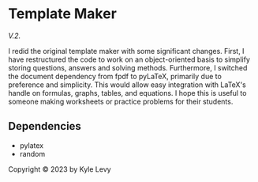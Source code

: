 # Template Maker
_V.2._

I redid the original template maker with some significant changes. First, I have restructured the code to work on an object-oriented basis to simplify storing questions, answers and solving methods. Furthermore, I switched the document dependency from fpdf to pyLaTeX, primarily due to preference and simplicity. This would allow easy integration with LaTeX's handle on formulas, graphs, tables, and equations. I hope this is useful to someone making worksheets or practice problems for their students.

## Dependencies
* pylatex
* random

Copyright © 2023 by Kyle Levy
